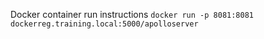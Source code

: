 Docker container run instructions
`docker run -p 8081:8081 dockerreg.training.local:5000/apolloserver`
